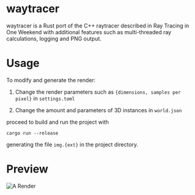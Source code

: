 # waytracer
waytracer is a Rust port of the C++ raytracer described in Ray Tracing in One Weekend with additional features such as multi-threaded ray calculations, logging and PNG output.

# Usage

To modify and generate the render:

1. Change the render parameters such as ```{dimensions, samples per pixel}``` in ```settings.toml```

2. Change the amount and parameters of 3D instances in ```world.json```

proceed to build and run the project with 

```cargo run --release```

generating the file ```img.{ext}``` in the project directory.

# Preview

![A Render](img.png "Render")

